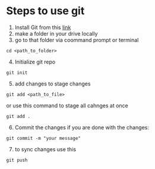 # Steps to use git

1. Install Git from this [link](https://gitforwindows.org/)
2. make a folder in your drive locally
3. go to that folder via coommand prompt or terminal
 ```git 
cd <path_to_folder>
```
4. Initialize git repo 
```
git init
```
5. add changes to stage changes 
```
git add <path_to_file>
```
or use this command to stage all cahnges at 
once
``` 
git add .
```
6. Commit the changes if you are done with the changes:
```
git commit -m "your message"
```
7. to sync changes use this 
```
git push
```
